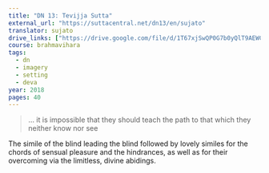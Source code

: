 ```yaml
---
title: "DN 13: Tevijja Sutta"
external_url: "https://suttacentral.net/dn13/en/sujato"
translator: sujato
drive_links: ["https://drive.google.com/file/d/1T67xjSwQP0G7b0yQlT9AEWCHLGxwXNut/view?usp=drivesdk"]
course: brahmavihara
tags:
  - dn
  - imagery
  - setting
  - deva
year: 2018
pages: 40
---
```


> … it is impossible that they should teach the path to that which they neither know nor see

The simile of the blind leading the blind followed by lovely similes for the chords of sensual pleasure and the hindrances, as well as for their overcoming via the limitless, divine abidings.
